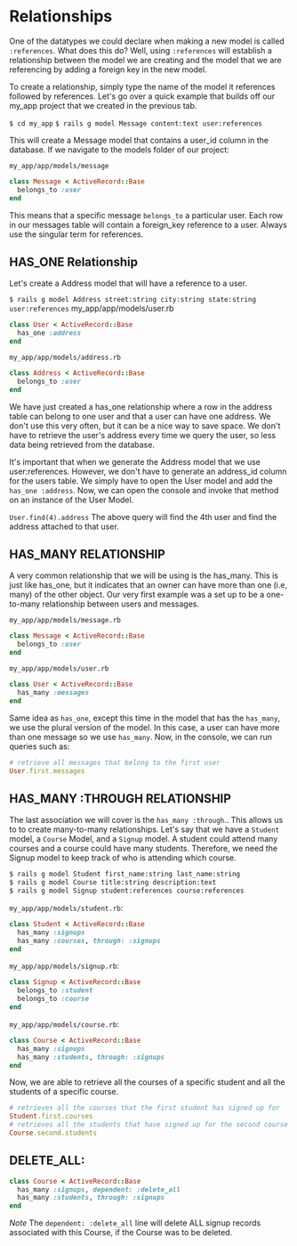 # Relationships
One of the datatypes we could declare when making a new model is called `:references`. What does this do? Well, using `:references` will establish a relationship between the model we are creating and the model that we are referencing by adding a foreign key in the new model.

To create a relationship, simply type the name of the model it references followed by references. Let's go over a quick example that builds off our my_app project that we created in the previous tab.

`$ cd my_app`
`$ rails g model Message content:text user:references`

This will create a Message model that contains a user_id column in the database. If we navigate to the models folder of our project:

`my_app/app/models/message`

```Ruby
class Message < ActiveRecord::Base
  belongs_to :user
end
```

This means that a specific message `belongs_to` a particular user. Each row in our messages table will contain a foreign_key reference to a user.  Always use the singular term for references.

## HAS_ONE Relationship
Let's create a Address model that will have a reference to a user.

`$ rails g model Address street:string city:string state:string user:references`
my_app/app/models/user.rb

```Ruby
class User < ActiveRecord::Base
  has_one :address
end
```

`my_app/app/models/address.rb`

```Ruby
class Address < ActiveRecord::Base
  belongs_to :user
end
```

We have just created a has_one relationship where a row in the address table can belong to one user and that a user can have one address. We don't use this very often, but it can be a nice way to save space. We don't have to retrieve the user's address every time we query the user, so less data being retrieved from the database.

It's important that when we generate the Address model that we use user:references. However, we don't have to generate an address_id column for the users table. We simply have to open the User model and add the `has_one :address`. Now, we can open the console and invoke that method on an instance of the User Model.

`User.find(4).address`
The above query will find the 4th user and find the address attached to that user.

## HAS_MANY RELATIONSHIP
A very common relationship that we will be using is the has_many. This is just like has_one, but it indicates that an owner can have more than one (i.e,  many) of the other object. Our very first example was a set up to be a one-to-many relationship between users and messages.

`my_app/app/models/message.rb`

```Ruby
class Message < ActiveRecord::Base
  belongs_to :user
end
```

`my_app/app/models/user.rb`

```Ruby
class User < ActiveRecord::Base
  has_many :messages
end
```

Same idea as `has_one`, except this time in the model that has the `has_many`, we use the plural version of the model. In this case, a user can have more than one message so we use `has_many`. Now, in the console, we can run queries such as:

```ruby
# retrieve all messages that belong to the first user
User.first.messages
```

## HAS_MANY :THROUGH RELATIONSHIP
The last association we will cover is the `has_many :through`.. This allows us to to create many-to-many relationships. Let's say that we have a `Student` model, a `Course` Model, and a `Signup` model. A student could attend many courses and a course could have many students. Therefore, we need the Signup model to keep track of who is attending which course.

```bash
$ rails g model Student first_name:string last_name:string
$ rails g model Course title:string description:text
$ rails g model Signup student:references course:references
```

`my_app/app/models/student.rb`:

```ruby
class Student < ActiveRecord::Base
  has_many :signups
  has_many :courses, through: :signups
end
```

`my_app/app/models/signup.rb`:

```ruby
class Signup < ActiveRecord::Base
  belongs_to :student
  belongs_to :course
end
```

`my_app/app/models/course.rb`:

```ruby
class Course < ActiveRecord::Base
  has_many :signups
  has_many :students, through: :signups
end
```

Now, we are able to retrieve all the courses of a specific student and all the students of a specific course.

```ruby
# retrieves all the courses that the first student has signed up for
Student.first.courses
# retrieves all the students that have signed up for the second course
Course.second.students
```

## DELETE_ALL:
```ruby
class Course < ActiveRecord::Base
  has_many :signups, dependent: :delete_all
  has_many :students, through: :signups
end
```
*Note* The `dependent: :delete_all` line will delete ALL signup records associated with this Course, if the Course was to be deleted.
